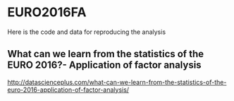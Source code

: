 # EURO2016FA
Here is the code and data for reproducing the analysis

## What can we learn from the statistics of the EURO 2016?- Application of factor analysis 
http://datascienceplus.com/what-can-we-learn-from-the-statistics-of-the-euro-2016-application-of-factor-analysis/
